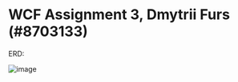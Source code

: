 # WCF Assignment 3, Dmytrii Furs (#8703133)

ERD:

![image](https://user-images.githubusercontent.com/45331164/205778014-279d9319-1799-4754-9ec5-c0621a534a0a.png)

